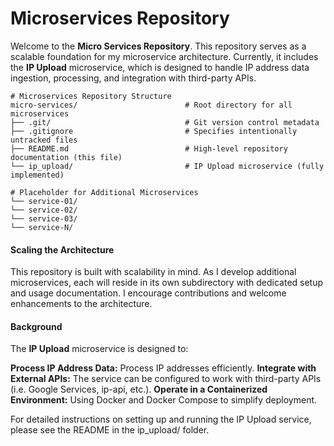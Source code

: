 # Microservices Repository

Welcome to the **Micro Services Repository**. This repository serves as a scalable foundation for my microservice architecture. Currently, it includes the **IP Upload** microservice, which is designed to handle IP address data ingestion, processing, and integration with third-party APIs.


```
# Microservices Repository Structure
micro-services/                        # Root directory for all microservices
├── .git/                              # Git version control metadata
├── .gitignore                         # Specifies intentionally untracked files
├── README.md                          # High-level repository documentation (this file)
└── ip_upload/                         # IP Upload microservice (fully implemented)

# Placeholder for Additional Microservices
└── service-01/
└── service-02/
└── service-03/
└── service-N/
```

#### Scaling the Architecture
This repository is built with scalability in mind. As I develop additional microservices, each will reside in its own subdirectory with dedicated setup and usage documentation. I encourage contributions and welcome enhancements to the architecture.

#### Background
The **IP Upload** microservice is designed to:

**Process IP Address Data:** Process IP addresses efficiently.
**Integrate with External APIs:** The service can be configured to work with third-party APIs (i.e. Google Services, ip-api, etc.).
**Operate in a Containerized Environment:** Using Docker and Docker Compose to simplify deployment.

For detailed instructions on setting up and running the IP Upload service, please see the README in the ip_upload/ folder.
